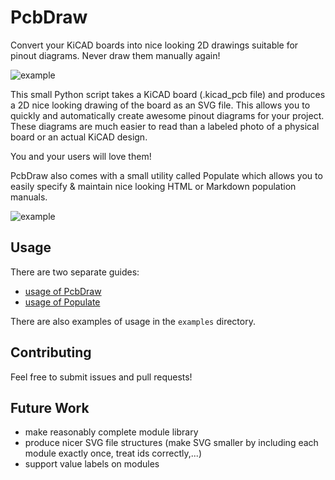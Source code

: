 # PcbDraw

Convert your KiCAD boards into nice looking 2D drawings suitable for pinout
diagrams. Never draw them manually again!

![example](promo_pcbdraw.png)

This small Python script takes a KiCAD board (.kicad_pcb file) and produces a 2D
nice looking drawing of the board as an SVG file. This allows you to quickly and
automatically create awesome pinout diagrams for your project. These diagrams
are much easier to read than a labeled photo of a physical board or an actual
KiCAD design.

You and your users will love them!

PcbDraw also comes with a small utility called Populate which allows you to
easily specify & maintain nice looking HTML or Markdown population manuals.

![example](promo_populate.jpg)

## Usage

There are two separate guides:

- [usage of PcbDraw](doc/pcbdraw.md)
- [usage of Populate](doc/populate.md)

There are also examples of usage in the `examples` directory.

## Contributing

Feel free to submit issues and pull requests!

## Future Work

- make reasonably complete module library
- produce nicer SVG file structures (make SVG smaller by including each module
  exactly once, treat ids correctly,...)
- support value labels on modules
